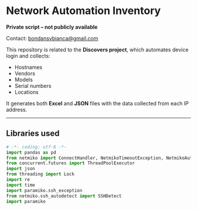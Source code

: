 # Network Automation Inventory

**Private script – not publicly available**

Contact: bondansvbianca@gmail.com

This repository is related to the **Discovers project**, which automates device login and collects:

- Hostnames
- Vendors
- Models
- Serial numbers
- Locations

It generates both **Excel** and **JSON** files with the data collected from each IP address.

---

##  Libraries used

```python
# -*- coding: utf-8 -*-
import pandas as pd
from netmiko import ConnectHandler, NetmikoTimeoutException, NetmikoAuthenticationException
from concurrent.futures import ThreadPoolExecutor
import json
from threading import Lock
import re
import time
import paramiko.ssh_exception
from netmiko.ssh_autodetect import SSHDetect
import paramiko

